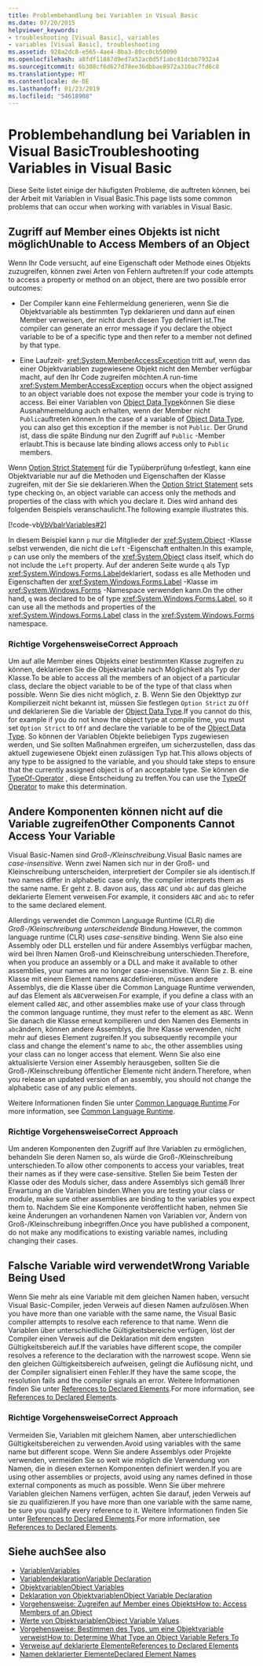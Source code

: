 ```yaml
---
title: Problembehandlung bei Variablen in Visual Basic
ms.date: 07/20/2015
helpviewer_keywords:
- troubleshooting [Visual Basic], variables
- variables [Visual Basic], troubleshooting
ms.assetid: 928a2dc8-e565-4ae4-8ba3-80cc0cb50090
ms.openlocfilehash: a8fdf11887d9ed7a52ac0d5f1abc81dcbb7932a4
ms.sourcegitcommit: 6b308cf6d627d78ee36dbbae8972a310ac7fd6c8
ms.translationtype: MT
ms.contentlocale: de-DE
ms.lasthandoff: 01/23/2019
ms.locfileid: "54618908"
---
```

# <a name="troubleshooting-variables-in-visual-basic"></a><span data-ttu-id="06343-102">Problembehandlung bei Variablen in Visual Basic</span><span class="sxs-lookup"><span data-stu-id="06343-102">Troubleshooting Variables in Visual Basic</span></span>
<span data-ttu-id="06343-103">Diese Seite listet einige der häufigsten Probleme, die auftreten können, bei der Arbeit mit Variablen in Visual Basic.</span><span class="sxs-lookup"><span data-stu-id="06343-103">This page lists some common problems that can occur when working with variables in Visual Basic.</span></span>  
  
## <a name="unable-to-access-members-of-an-object"></a><span data-ttu-id="06343-104">Zugriff auf Member eines Objekts ist nicht möglich</span><span class="sxs-lookup"><span data-stu-id="06343-104">Unable to Access Members of an Object</span></span>  
 <span data-ttu-id="06343-105">Wenn Ihr Code versucht, auf eine Eigenschaft oder Methode eines Objekts zuzugreifen, können zwei Arten von Fehlern auftreten:</span><span class="sxs-lookup"><span data-stu-id="06343-105">If your code attempts to access a property or method on an object, there are two possible error outcomes:</span></span>  
  
-   <span data-ttu-id="06343-106">Der Compiler kann eine Fehlermeldung generieren, wenn Sie die Objektvariable als bestimmten Typ deklarieren und dann auf einen Member verweisen, der nicht durch diesen Typ definiert ist.</span><span class="sxs-lookup"><span data-stu-id="06343-106">The compiler can generate an error message if you declare the object variable to be of a specific type and then refer to a member not defined by that type.</span></span>  
  
-   <span data-ttu-id="06343-107">Eine Laufzeit- <xref:System.MemberAccessException> tritt auf, wenn das einer Objektvariablen zugewiesene Objekt nicht den Member verfügbar macht, auf den Ihr Code zugreifen möchten.</span><span class="sxs-lookup"><span data-stu-id="06343-107">A run-time <xref:System.MemberAccessException> occurs when the object assigned to an object variable does not expose the member your code is trying to access.</span></span> <span data-ttu-id="06343-108">Bei einer Variablen von [Object Data Type](../../../../visual-basic/language-reference/data-types/object-data-type.md)können Sie diese Ausnahmemeldung auch erhalten, wenn der Member nicht `Public`auftreten können.</span><span class="sxs-lookup"><span data-stu-id="06343-108">In the case of a variable of [Object Data Type](../../../../visual-basic/language-reference/data-types/object-data-type.md), you can also get this exception if the member is not `Public`.</span></span> <span data-ttu-id="06343-109">Der Grund ist, dass die späte Bindung nur den Zugriff auf `Public` -Member erlaubt.</span><span class="sxs-lookup"><span data-stu-id="06343-109">This is because late binding allows access only to `Public` members.</span></span>  
  
 <span data-ttu-id="06343-110">Wenn [Option Strict Statement](../../../../visual-basic/language-reference/statements/option-strict-statement.md) für die Typüberprüfung `On`festlegt, kann eine Objektvariable nur auf die Methoden und Eigenschaften der Klasse zugreifen, mit der Sie sie deklarieren.</span><span class="sxs-lookup"><span data-stu-id="06343-110">When the [Option Strict Statement](../../../../visual-basic/language-reference/statements/option-strict-statement.md) sets type checking `On`, an object variable can access only the methods and properties of the class with which you declare it.</span></span> <span data-ttu-id="06343-111">Dies wird anhand des folgenden Beispiels veranschaulicht.</span><span class="sxs-lookup"><span data-stu-id="06343-111">The following example illustrates this.</span></span>  

 [!code-vb[VbVbalrVariables#2](../../../../visual-basic/programming-guide/language-features/variables/codesnippet/VisualBasic/troubleshooting-variables_1.vb)]  
  
 <span data-ttu-id="06343-112">In diesem Beispiel kann `p` nur die Mitglieder der <xref:System.Object> -Klasse selbst verwenden, die nicht die `Left` -Eigenschaft enthalten.</span><span class="sxs-lookup"><span data-stu-id="06343-112">In this example, `p` can use only the members of the <xref:System.Object> class itself, which do not include the `Left` property.</span></span> <span data-ttu-id="06343-113">Auf der anderen Seite wurde `q` als Typ <xref:System.Windows.Forms.Label>deklariert, sodass es alle Methoden und Eigenschaften der <xref:System.Windows.Forms.Label> -Klasse im <xref:System.Windows.Forms> -Namespace verwenden kann.</span><span class="sxs-lookup"><span data-stu-id="06343-113">On the other hand, `q` was declared to be of type <xref:System.Windows.Forms.Label>, so it can use all the methods and properties of the <xref:System.Windows.Forms.Label> class in the <xref:System.Windows.Forms> namespace.</span></span>  
  
### <a name="correct-approach"></a><span data-ttu-id="06343-114">Richtige Vorgehensweise</span><span class="sxs-lookup"><span data-stu-id="06343-114">Correct Approach</span></span>  
 <span data-ttu-id="06343-115">Um auf alle Member eines Objekts einer bestimmten Klasse zugreifen zu können, deklarieren Sie die Objektvariable nach Möglichkeit als Typ der Klasse.</span><span class="sxs-lookup"><span data-stu-id="06343-115">To be able to access all the members of an object of a particular class, declare the object variable to be of the type of that class when possible.</span></span> <span data-ttu-id="06343-116">Wenn Sie dies nicht möglich, z. B. Wenn Sie den Objekttyp zur Kompilierzeit nicht bekannt ist, müssen Sie festlegen `Option Strict` zu `Off` und deklarieren Sie die Variable der [Object Data Type](../../../../visual-basic/language-reference/data-types/object-data-type.md).</span><span class="sxs-lookup"><span data-stu-id="06343-116">If you cannot do this, for example if you do not know the object type at compile time, you must set `Option Strict` to `Off` and declare the variable to be of the [Object Data Type](../../../../visual-basic/language-reference/data-types/object-data-type.md).</span></span> <span data-ttu-id="06343-117">So können der Variablen Objekte beliebigen Typs zugewiesen werden, und Sie sollten Maßnahmen ergreifen, um sicherzustellen, dass das aktuell zugewiesene Objekt einen zulässigen Typ hat.</span><span class="sxs-lookup"><span data-stu-id="06343-117">This allows objects of any type to be assigned to the variable, and you should take steps to ensure that the currently assigned object is of an acceptable type.</span></span> <span data-ttu-id="06343-118">Sie können die [TypeOf-Operator](../../../../visual-basic/language-reference/operators/typeof-operator.md) , diese Entscheidung zu treffen.</span><span class="sxs-lookup"><span data-stu-id="06343-118">You can use the [TypeOf Operator](../../../../visual-basic/language-reference/operators/typeof-operator.md) to make this determination.</span></span>  
  
## <a name="other-components-cannot-access-your-variable"></a><span data-ttu-id="06343-119">Andere Komponenten können nicht auf die Variable zugreifen</span><span class="sxs-lookup"><span data-stu-id="06343-119">Other Components Cannot Access Your Variable</span></span>  
 <span data-ttu-id="06343-120">Visual Basic-Namen sind *Groß-/Kleinschreibung*.</span><span class="sxs-lookup"><span data-stu-id="06343-120">Visual Basic names are *case-insensitive*.</span></span> <span data-ttu-id="06343-121">Wenn zwei Namen sich nur in der Groß- und Kleinschreibung unterscheiden, interpretiert der Compiler sie als identisch.</span><span class="sxs-lookup"><span data-stu-id="06343-121">If two names differ in alphabetic case only, the compiler interprets them as the same name.</span></span> <span data-ttu-id="06343-122">Er geht z. B. davon aus, dass `ABC` und `abc` auf das gleiche deklarierte Element verweisen.</span><span class="sxs-lookup"><span data-stu-id="06343-122">For example, it considers `ABC` and `abc` to refer to the same declared element.</span></span>  
  
 <span data-ttu-id="06343-123">Allerdings verwendet die Common Language Runtime (CLR) die *Groß-/Kleinschreibung unterscheidende* Bindung.</span><span class="sxs-lookup"><span data-stu-id="06343-123">However, the common language runtime (CLR) uses *case-sensitive* binding.</span></span> <span data-ttu-id="06343-124">Wenn Sie also eine Assembly oder DLL erstellen und für andere Assemblys verfügbar machen, wird bei Ihren Namen Groß-und Kleinschreibung unterschieden.</span><span class="sxs-lookup"><span data-stu-id="06343-124">Therefore, when you produce an assembly or a DLL and make it available to other assemblies, your names are no longer case-insensitive.</span></span> <span data-ttu-id="06343-125">Wenn Sie z. B. eine Klasse mit einem Element namens `ABC`definieren, müssen andere Assemblys, die die Klasse über die Common Language Runtime verwenden, auf das Element als `ABC`verweisen.</span><span class="sxs-lookup"><span data-stu-id="06343-125">For example, if you define a class with an element called `ABC`, and other assemblies make use of your class through the common language runtime, they must refer to the element as `ABC`.</span></span> <span data-ttu-id="06343-126">Wenn Sie danach die Klasse erneut kompilieren und den Namen des Elements in `abc`ändern, können andere Assemblys, die Ihre Klasse verwenden, nicht mehr auf dieses Element zugreifen.</span><span class="sxs-lookup"><span data-stu-id="06343-126">If you subsequently recompile your class and change the element's name to `abc`, the other assemblies using your class can no longer access that element.</span></span> <span data-ttu-id="06343-127">Wenn Sie also eine aktualisierte Version einer Assembly herausgeben, sollten Sie die Groß-/Kleinschreibung öffentlicher Elemente nicht ändern.</span><span class="sxs-lookup"><span data-stu-id="06343-127">Therefore, when you release an updated version of an assembly, you should not change the alphabetic case of any public elements.</span></span>  
  
 <span data-ttu-id="06343-128">Weitere Informationen finden Sie unter [Common Language Runtime](../../../../standard/clr.md).</span><span class="sxs-lookup"><span data-stu-id="06343-128">For more information, see [Common Language Runtime](../../../../standard/clr.md).</span></span>  
  
### <a name="correct-approach"></a><span data-ttu-id="06343-129">Richtige Vorgehensweise</span><span class="sxs-lookup"><span data-stu-id="06343-129">Correct Approach</span></span>  
 <span data-ttu-id="06343-130">Um anderen Komponenten den Zugriff auf Ihre Variablen zu ermöglichen, behandeln Sie deren Namen so, als würde die Groß-/Kleinschreibung unterschieden.</span><span class="sxs-lookup"><span data-stu-id="06343-130">To allow other components to access your variables, treat their names as if they were case-sensitive.</span></span> <span data-ttu-id="06343-131">Stellen Sie beim Testen der Klasse oder des Moduls sicher, dass andere Assemblys sich gemäß Ihrer Erwartung an die Variablen binden.</span><span class="sxs-lookup"><span data-stu-id="06343-131">When you are testing your class or module, make sure other assemblies are binding to the variables you expect them to.</span></span> <span data-ttu-id="06343-132">Nachdem Sie eine Komponente veröffentlicht haben, nehmen Sie keine Änderungen an vorhandenen Namen von Variablen vor, Ändern von Groß-/Kleinschreibung inbegriffen.</span><span class="sxs-lookup"><span data-stu-id="06343-132">Once you have published a component, do not make any modifications to existing variable names, including changing their cases.</span></span>  
  
## <a name="wrong-variable-being-used"></a><span data-ttu-id="06343-133">Falsche Variable wird verwendet</span><span class="sxs-lookup"><span data-stu-id="06343-133">Wrong Variable Being Used</span></span>  
 <span data-ttu-id="06343-134">Wenn Sie mehr als eine Variable mit dem gleichen Namen haben, versucht Visual Basic-Compiler, jeden Verweis auf diesen Namen aufzulösen.</span><span class="sxs-lookup"><span data-stu-id="06343-134">When you have more than one variable with the same name, the Visual Basic compiler attempts to resolve each reference to that name.</span></span> <span data-ttu-id="06343-135">Wenn die Variablen über unterschiedliche Gültigkeitsbereiche verfügen, löst der Compiler einen Verweis auf die Deklaration mit dem engsten Gültigkeitsbereich auf.</span><span class="sxs-lookup"><span data-stu-id="06343-135">If the variables have different scope, the compiler resolves a reference to the declaration with the narrowest scope.</span></span> <span data-ttu-id="06343-136">Wenn sie den gleichen Gültigkeitsbereich aufweisen, gelingt die Auflösung nicht, und der Compiler signalisiert einen Fehler.</span><span class="sxs-lookup"><span data-stu-id="06343-136">If they have the same scope, the resolution fails and the compiler signals an error.</span></span> <span data-ttu-id="06343-137">Weitere Informationen finden Sie unter [References to Declared Elements](../../../../visual-basic/programming-guide/language-features/declared-elements/references-to-declared-elements.md).</span><span class="sxs-lookup"><span data-stu-id="06343-137">For more information, see [References to Declared Elements](../../../../visual-basic/programming-guide/language-features/declared-elements/references-to-declared-elements.md).</span></span>  
  
### <a name="correct-approach"></a><span data-ttu-id="06343-138">Richtige Vorgehensweise</span><span class="sxs-lookup"><span data-stu-id="06343-138">Correct Approach</span></span>  
 <span data-ttu-id="06343-139">Vermeiden Sie, Variablen mit gleichem Namen, aber unterschiedlichen Gültigkeitsbereichen zu verwenden.</span><span class="sxs-lookup"><span data-stu-id="06343-139">Avoid using variables with the same name but different scope.</span></span> <span data-ttu-id="06343-140">Wenn Sie andere Assemblys oder Projekte verwenden, vermeiden Sie so weit wie möglich die Verwendung von Namen, die in diesen externen Komponenten definiert werden.</span><span class="sxs-lookup"><span data-stu-id="06343-140">If you are using other assemblies or projects, avoid using any names defined in those external components as much as possible.</span></span> <span data-ttu-id="06343-141">Wenn Sie über mehrere Variablen gleichen Namens verfügen, achten Sie darauf, jeden Verweis auf sie zu qualifizieren.</span><span class="sxs-lookup"><span data-stu-id="06343-141">If you have more than one variable with the same name, be sure you qualify every reference to it.</span></span> <span data-ttu-id="06343-142">Weitere Informationen finden Sie unter [References to Declared Elements](../../../../visual-basic/programming-guide/language-features/declared-elements/references-to-declared-elements.md).</span><span class="sxs-lookup"><span data-stu-id="06343-142">For more information, see [References to Declared Elements](../../../../visual-basic/programming-guide/language-features/declared-elements/references-to-declared-elements.md).</span></span>  
  
## <a name="see-also"></a><span data-ttu-id="06343-143">Siehe auch</span><span class="sxs-lookup"><span data-stu-id="06343-143">See also</span></span>
- [<span data-ttu-id="06343-144">Variablen</span><span class="sxs-lookup"><span data-stu-id="06343-144">Variables</span></span>](../../../../visual-basic/programming-guide/language-features/variables/index.md)
- [<span data-ttu-id="06343-145">Variablendeklaration</span><span class="sxs-lookup"><span data-stu-id="06343-145">Variable Declaration</span></span>](../../../../visual-basic/programming-guide/language-features/variables/variable-declaration.md)
- [<span data-ttu-id="06343-146">Objektvariablen</span><span class="sxs-lookup"><span data-stu-id="06343-146">Object Variables</span></span>](../../../../visual-basic/programming-guide/language-features/variables/object-variables.md)
- [<span data-ttu-id="06343-147">Deklaration von Objektvariablen</span><span class="sxs-lookup"><span data-stu-id="06343-147">Object Variable Declaration</span></span>](../../../../visual-basic/programming-guide/language-features/variables/object-variable-declaration.md)
- [<span data-ttu-id="06343-148">Vorgehensweise: Zugreifen auf Member eines Objekts</span><span class="sxs-lookup"><span data-stu-id="06343-148">How to: Access Members of an Object</span></span>](../../../../visual-basic/programming-guide/language-features/variables/how-to-access-members-of-an-object.md)
- [<span data-ttu-id="06343-149">Werte von Objektvariablen</span><span class="sxs-lookup"><span data-stu-id="06343-149">Object Variable Values</span></span>](../../../../visual-basic/programming-guide/language-features/variables/object-variable-values.md)
- [<span data-ttu-id="06343-150">Vorgehensweise: Bestimmen des Typs, um eine Objektvariable verweist</span><span class="sxs-lookup"><span data-stu-id="06343-150">How to: Determine What Type an Object Variable Refers To</span></span>](../../../../visual-basic/programming-guide/language-features/variables/how-to-determine-what-type-an-object-variable-refers-to.md)
- [<span data-ttu-id="06343-151">Verweise auf deklarierte Elemente</span><span class="sxs-lookup"><span data-stu-id="06343-151">References to Declared Elements</span></span>](../../../../visual-basic/programming-guide/language-features/declared-elements/references-to-declared-elements.md)
- [<span data-ttu-id="06343-152">Namen deklarierter Elemente</span><span class="sxs-lookup"><span data-stu-id="06343-152">Declared Element Names</span></span>](../../../../visual-basic/programming-guide/language-features/declared-elements/declared-element-names.md)
